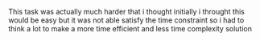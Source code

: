 This task was actually much harder that i thought initially i throught this would be easy but it was not able satisfy the time constraint so i had to think a lot to make a more time efficient and less time complexity solution
